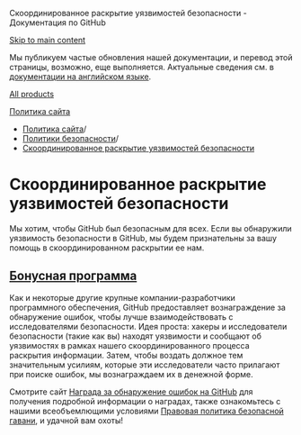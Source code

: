 Скоординированное раскрытие уязвимостей безопасности - Документация по GitHub

[Skip to main content](#main-content)

Мы публикуем частые обновления нашей документации, и перевод этой страницы, возможно, еще выполняется. Актуальные сведения см. в [документации на английском языке](/en).

[All products](/ru)

[Политика сайта](/ru/site-policy)

* [Политика сайта](/ru/site-policy)/
* [Политики безопасности](/ru/site-policy/security-policies)/
* [Скоординированное раскрытие уязвимостей безопасности](/ru/site-policy/security-policies/coordinated-disclosure-of-security-vulnerabilities)

Скоординированное раскрытие уязвимостей безопасности
==========

Мы хотим, чтобы GitHub был безопасным для всех. Если вы обнаружили уязвимость безопасности в GitHub, мы будем признательны за вашу помощь в скоординированном раскрытии ее нам.

[Бонусная программа](#bounty-program)
----------

Как и некоторые другие крупные компании-разработчики программного обеспечения, GitHub предоставляет вознаграждение за обнаружение ошибок, чтобы лучше взаимодействовать с исследователями безопасности. Идея проста: хакеры и исследователи безопасности (такие как вы) находят уязвимости и сообщают об уязвимостях в рамках нашего скоординированного процесса раскрытия информации. Затем, чтобы воздать должное тем значительным усилиям, которые эти исследователи часто прилагают при поиске ошибок, мы вознаграждаем их в денежной форме.

Смотрите сайт [Награда за обнаружение ошибок на GitHub](https://bounty.github.com) для получения подробной информации о наградах, также ознакомьтесь с нашими всеобъемлющими условиями [Правовая политика безопасной гавани](/ru/site-policy/security-policies/github-bug-bounty-program-legal-safe-harbor), и удачной вам охоты!

